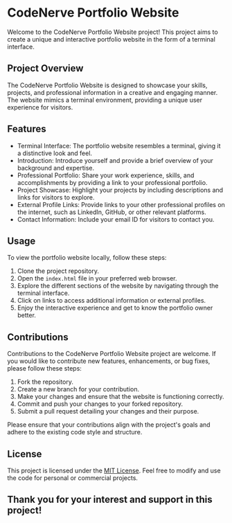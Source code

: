 # CodeNerve Portfolio Website

Welcome to the CodeNerve Portfolio Website project! This project aims to create a unique and interactive portfolio website in the form of a terminal interface.

## Project Overview

The CodeNerve Portfolio Website is designed to showcase your skills, projects, and professional information in a creative and engaging manner. The website mimics a terminal environment, providing a unique user experience for visitors.

## Features

- Terminal Interface: The portfolio website resembles a terminal, giving it a distinctive look and feel.
- Introduction: Introduce yourself and provide a brief overview of your background and expertise.
- Professional Portfolio: Share your work experience, skills, and accomplishments by providing a link to your professional portfolio.
- Project Showcase: Highlight your projects by including descriptions and links for visitors to explore.
- External Profile Links: Provide links to your other professional profiles on the internet, such as LinkedIn, GitHub, or other relevant platforms.
- Contact Information: Include your email ID for visitors to contact you.

## Usage

To view the portfolio website locally, follow these steps:

1. Clone the project repository.
2. Open the `index.html` file in your preferred web browser.
3. Explore the different sections of the website by navigating through the terminal interface.
4. Click on links to access additional information or external profiles.
5. Enjoy the interactive experience and get to know the portfolio owner better.

## Contributions

Contributions to the CodeNerve Portfolio Website project are welcome. If you would like to contribute new features, enhancements, or bug fixes, please follow these steps:

1. Fork the repository.
2. Create a new branch for your contribution.
3. Make your changes and ensure that the website is functioning correctly.
4. Commit and push your changes to your forked repository.
5. Submit a pull request detailing your changes and their purpose.

Please ensure that your contributions align with the project's goals and adhere to the existing code style and structure.

## License

This project is licensed under the [MIT License](LICENSE). Feel free to modify and use the code for personal or commercial projects.

## Thank you for your interest and support in this project!
